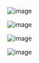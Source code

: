 ![image](https://github.com/liubovkyry/DAX/assets/118057504/e4e63545-b1b5-4e9a-b464-264b15a8c0db)

![image](https://github.com/liubovkyry/DAX/assets/118057504/5e33c8c1-a6eb-4be3-aa2d-f27214f1a9fa)


![image](https://github.com/liubovkyry/DAX/assets/118057504/3b2b2b28-d46c-42d4-af8c-a5247ee53774)

![image](https://github.com/liubovkyry/DAX/assets/118057504/de4b4dc8-791c-4ffe-82ef-0b8f85625c98)

